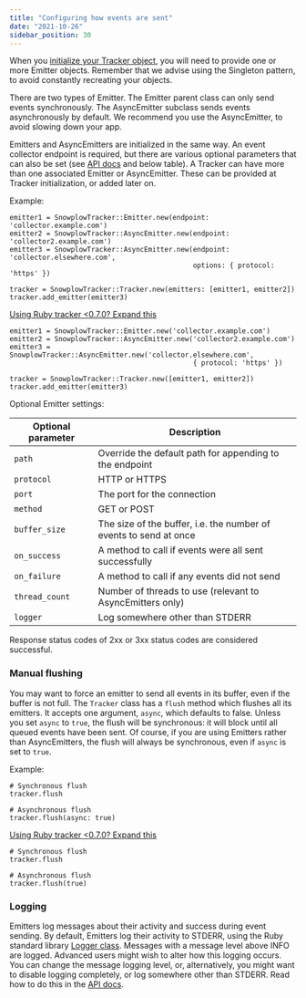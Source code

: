 ```yaml
---
title: "Configuring how events are sent"
date: "2021-10-26"
sidebar_position: 30
---
```


When you [initialize your Tracker object](/docs/migrated/collecting-data/collecting-from-own-applications/ruby-tracker/getting-started/#tracking-design-and-initialization), you will need to provide one or more Emitter objects. Remember that we advise using the Singleton pattern, to avoid constantly recreating your objects.

There are two types of Emitter. The Emitter parent class can only send events synchronously. The AsyncEmitter subclass sends events asynchronously by default. We recommend you use the AsyncEmitter, to avoid slowing down your app.

Emitters and AsyncEmitters are initialized in the same way. An event collector endpoint is required, but there are various optional parameters that can also be set (see [API docs](https://snowplow.github.io/snowplow-ruby-tracker/SnowplowTracker/Emitter.html) and below table). A Tracker can have more than one associated Emitter or AsyncEmitter. These can be provided at Tracker initialization, or added later on.

Example:

```
emitter1 = SnowplowTracker::Emitter.new(endpoint: 'collector.example.com')
emitter2 = SnowplowTracker::AsyncEmitter.new(endpoint: 'collector2.example.com')
emitter3 = SnowplowTracker::AsyncEmitter.new(endpoint: 'collector.elsewhere.com',
                                             options: { protocol: 'https' })

tracker = SnowplowTracker::Tracker.new(emitters: [emitter1, emitter2])
tracker.add_emitter(emitter3)
```

[Using Ruby tracker <0.7.0? Expand this](#accordion-using-ruby-tracker-andlt070-expand-this)

```
emitter1 = SnowplowTracker::Emitter.new('collector.example.com')
emitter2 = SnowplowTracker::AsyncEmitter.new('collector2.example.com')
emitter3 = SnowplowTracker::AsyncEmitter.new('collector.elsewhere.com',
                                             { protocol: 'https' })

tracker = SnowplowTracker::Tracker.new([emitter1, emitter2])
tracker.add_emitter(emitter3)
```

Optional Emitter settings:

| **Optional parameter** | **Description** |
| --- | --- |
| `path` | Override the default path for appending to the endpoint |
| `protocol` | HTTP or HTTPS |
| `port` | The port for the connection |
| `method` | GET or POST |
| `buffer_size` | The size of the buffer, i.e. the number of events to send at once |
| `on_success` | A method to call if events were all sent successfully |
| `on_failure` | A method to call if any events did not send |
| `thread_count` | Number of threads to use (relevant to AsyncEmitters only) |
| `logger` | Log somewhere other than STDERR |

Response status codes of 2xx or 3xx status codes are considered successful.

### Manual flushing

You may want to force an emitter to send all events in its buffer, even if the buffer is not full. The `Tracker` class has a `flush` method which flushes all its emitters. It accepts one argument, `async`, which defaults to false. Unless you set `async` to `true`, the flush will be synchronous: it will block until all queued events have been sent. Of course, if you are using Emitters rather than AsyncEmitters, the flush will always be synchronous, even if `async` is set to `true`.

Example:

```
# Synchronous flush
tracker.flush

# Asynchronous flush
tracker.flush(async: true)
```

[Using Ruby tracker <0.7.0? Expand this](#accordion-using-ruby-tracker-andlt070-expand-this)

```
# Synchronous flush
tracker.flush

# Asynchronous flush
tracker.flush(true)
```

### Logging

Emitters log messages about their activity and success during event sending. By default, Emitters log their activity to STDERR, using the Ruby standard library [Logger class](https://ruby-doc.org/stdlib-2.7.2/libdoc/logger/rdoc/Logger.html). Messages with a message level above INFO are logged. Advanced users might wish to alter how this logging occurs. You can change the message logging level, or, alternatively, you might want to disable logging completely, or log somewhere other than STDERR. Read how to do this in the [API docs](https://snowplow.github.io/snowplow-ruby-tracker/SnowplowTracker/Emitter.html).
